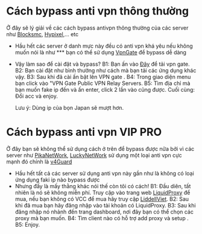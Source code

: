 # Cách bypass anti vpn thông thường

Ở đây sẽ lý giải về các cách bypass antivpn thông thường của các server như [Blocksmc](blocksmc.com), [Hypixel](Hypixel.net),... etc 

* Hầu hết các server ở danh mực này đều có anti vpn khá yêu nếu không muốn nói là như *** bạn có thể sử dụng [VpnGate](https://www.vpngate.net/en/download.aspx) để bypass dễ dàng
* Vậy làm sao để cài đặt và bypass? 
  B1: Bạn ấn vào [Đây](https://www.vpngate.net/en/download.aspx) để tải vpn gate.
  B2: Bạn cài đặt như bình thưởng như cách mà bạn tải các ứng dụng khác vậy.
  B3: Sau khi đã cài ấn bật lên VPN gate .
  B4: Trong giao diện menu bạn click vào "VPN Gate Public VPN Relay Servers.
  B5: Tìm địa chỉ mà bạn muốn fake ip đến và ấn enter, click 2 lần vào cũng được.
  Cuối cùng: Đổi acc và enjoy.

  Lưu ý: Dùng ip của bọn Japan sẽ mượt hơn.
  
# Cách bypass anti vpn VIP PRO

Ở đây bạn sẽ không thể sử dụng cách ở trên để bypass được nữa bởi vì các server như [PikaNetWork](pikanetwork.net), [LuckyNetWork](luckynetwork.net) sử dụng một loại anti vpn cực mạnh đó chính là [v4Guard](https://v4guard.io/) 

* Hầu hết tất cả các server sử dụng anti vpn này gần như là không có loại ứng dụng faki ip nào bypass được
* Nhưng đấy là mấy thằng khác nói thế còn tôi có cách!
 B1: Đầu diên, tất nhiên là nó sẽ không miễn phí. Truy cập vào trang web [LiquidProxy](https://vn.liquidbounce.net/proxy) để mua, nếu bạn không có VCC để mua hãy truy cập [LiddellViet](https://www.liddellviet.store).
 B2: Sau khi đã mua bạn hãy đăng nhập vào tài khoản có LiquidProxy.
 B3: Sau khi đăng nhập nó nhảnh đến trang dashboard, nơi đây bạn có thể chọn các proxy mà bạn muốn.
 B4: Tìm client nào có hỗ trợ add proxy và setup .
 B5: Enjoy.